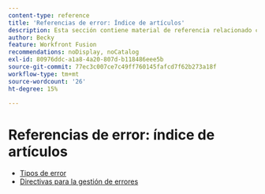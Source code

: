 ```yaml
---
content-type: reference
title: 'Referencias de error: Índice de artículos'
description: Esta sección contiene material de referencia relacionado con los errores en Adobe Workfront Fusion.
author: Becky
feature: Workfront Fusion
recommendations: noDisplay, noCatalog
exl-id: 80976ddc-a1a8-4a20-807d-b118486eee5b
source-git-commit: 77ec3c007ce7c49ff760145fafcd7f62b273a18f
workflow-type: tm+mt
source-wordcount: '26'
ht-degree: 15%

---
```


# Referencias de error: índice de artículos

* [Tipos de error](/help/workfront-fusion/references/errors/error-processing.md)
* [Directivas para la gestión de errores](/help/workfront-fusion/references/errors/directives-for-error-handling.md)
